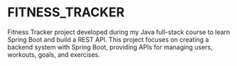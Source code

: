 # FITNESS_TRACKER
Fitness Tracker project developed during my Java full-stack course to learn Spring Boot and build a REST API. This project focuses on creating a backend system with Spring Boot, providing APIs for managing users, workouts, goals, and exercises.
